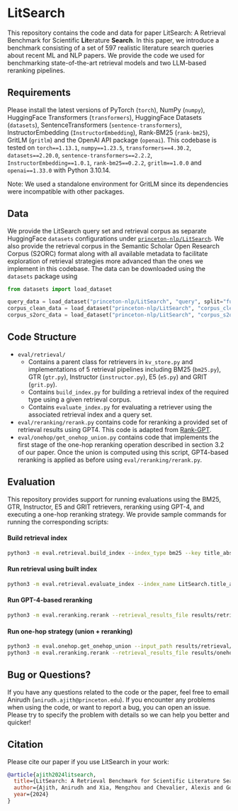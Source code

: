 # LitSearch

This repository contains the code and data for paper LitSearch: A Retrieval Benchmark for Scientific **Lit**erature **Search**. In this paper, we introduce a benchmark consisting of a set of 597 realistic literature search queries about recent ML and NLP papers. We provide the code we used for benchmarking state-of-the-art retrieval models and two LLM-based reranking pipelines.

## Requirements
Please install the latest versions of PyTorch (`torch`), NumPy (`numpy`), HuggingFace Transformers (`transformers`), HuggingFace Datasets (`datasets`), SentenceTransformers (`sentence-transformers`), InstructorEmbedding (`InstructorEmbedding`), Rank-BM25 (`rank-bm25`), GritLM (`gritlm`) and the OpenAI API package (`openai`). This codebase is tested on `torch==1.13.1`, `numpy==1.23.5`, `transformers==4.30.2`, `datasets==2.20.0`, `sentence-transformers==2.2.2`, `InstructorEmbedding==1.0.1`, `rank-bm25==0.2.2`, `gritlm==1.0.0` and `openai==1.33.0` with Python 3.10.14.

Note: We used a standalone environment for GritLM since its dependencies were incompatible with other packages.

## Data
We provide the LitSearch query set and retrieval corpus as separate HuggingFace `datasets` configurations under [`princeton-nlp/LitSearch`](https://huggingface.co/datasets/princeton-nlp/LitSearch). We also provide the retrieval corpus in the Semantic Scholar Open Research Corpus (S2ORC) format along with all available metadata to facilitate exploration of retrieval strategies more advanced than the ones we implement in this codebase. The data can be downloaded using the `datasets` package using
```python
from datasets import load_dataset

query_data = load_dataset("princeton-nlp/LitSearch", "query", split="full")
corpus_clean_data = load_dataset("princeton-nlp/LitSearch", "corpus_clean", split="full")
corpus_s2orc_data = load_dataset("princeton-nlp/LitSearch", "corpus_s2orc", split="full")
```

## Code Structure
* `eval/retrieval/`
    * Contains a parent class for retrievers in `kv_store.py` and implementations of 5 retrieval pipelines including BM25 (`bm25.py`), GTR (`gtr.py`), Instructor (`instructor.py`), E5 (`e5.py`) and GRIT (`grit.py`).
    * Contains `build_index.py` for building a retrieval index of the required type using a given retrieval corpus.
    * Contains `evaluate_index.py` for evaluating a retriever using the associated retrieval index and a query set.
* `eval/reranking/rerank.py` contains code for reranking a provided set of retrieval results using GPT4. This code is adapted from [Rank-GPT](https://github.com/sunnweiwei/RankGPT).
* `eval/onehop/get_onehop_union.py` contains code that implements the first stage of the one-hop reranking operation described in section 3.2 of our paper. Once the union is computed using this script, GPT4-based reranking is applied as before using `eval/reranking/rerank.py`.

## Evaluation
This repository provides support for running evaluations using the BM25, GTR, Instructor, E5 and GRIT retrievers, reranking using GPT-4, and executing a one-hop reranking strategy. We provide sample commands for running the corresponding scripts:

#### Build retrieval index
```bash
python3 -m eval.retrieval.build_index --index_type bm25 --key title_abstract
```

#### Run retrieval using built index
```bash
python3 -m eval.retrieval.evaluate_index --index_name LitSearch.title_abstract.bm25
```

#### Run GPT-4-based reranking
```bash
python3 -m eval.reranking.rerank --retrieval_results_file results/retrieval/LitSearch.title_abstract.bm25.jsonl 
```

#### Run one-hop strategy (union + reranking)
```bash
python3 -m eval.onehop.get_onehop_union --input_path results/retrieval/LitSearch.title_abstract.bm25.jsonl
python3 -m eval.reranking.rerank --retrieval_results_file results/onehop/prereranking/LitSearch.title_abstract.bm25.union.jsonl --output_dir results/onehop/postreranking --max_k 200 
```

## Bug or Questions?

If you have any questions related to the code or the paper, feel free to email Anirudh (`anirudh.ajith@princeton.edu`). If you encounter any problems when using the code, or want to report a bug, you can open an issue. Please try to specify the problem with details so we can help you better and quicker!

## Citation

Please cite our paper if you use LitSearch in your work:
```bibtex
@article{ajith2024litsearch,
  title={LitSearch: A Retrieval Benchmark for Scientific Literature Search},
  author={Ajith, Anirudh and Xia, Mengzhou and Chevalier, Alexis and Goyal, Tanya and Chen, Danqi and Gao, Tianyu},
  year={2024}
}
```
